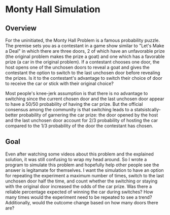 # Monty Hall Simulation

## Overview
For the uninitiated, the Monty Hall Problem is a famous probability puzzle. The premise sets you as a contestant in a game show similar to "Let's Make a Deal" in which there are three doors, 2 of which have an unfavorable prize (the original problem makes the prize a goat) and one which has a favorable prize (a car in the original problem). If a contestant chooses one door, the host opens one of the unchosen doors to reveal a goat and gives the contestant the option to switch to the last unchosen door before revealing the prizes. Is it to the contestant's advantage to switch their choice of door to receive the car or stick with their original choice?

Most people's knee-jerk assumption is that there is no advantage to switching since the current chosen door and the last unchosen door appear to have a 50/50 probability of having the car prize. But the official consensus among the community is that switching leads to a statsistcally-better probability of garnering the car prize: the door opened by the host and the last unchosen door account for 2/3 probability of hosting the car compared to the 1/3 probability of the door the contestant has chosen. 

## Goal
Even after watching some videos about this problem and the explained solution, it was still confusing to wrap my head around. So I wrote a program to simulate this problem and hopefully help other people see the answer is legitamate for themselves. I want the simulation to have an option for repeating the experiment a maximum number of times, switch to the last unchosen door half the time, and count whether the switching or staying with the original door increased the odds of the car prize. Was there a reliable percentage expected of winning the car during switches? How many times would the experiment need to be repeated to see a trend? Additionally, would the outcome change based on how many doors there are?

